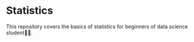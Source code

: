 # Statistics
This repository covers the basics of statistics for beginners of data science student👩‍🎓. 

